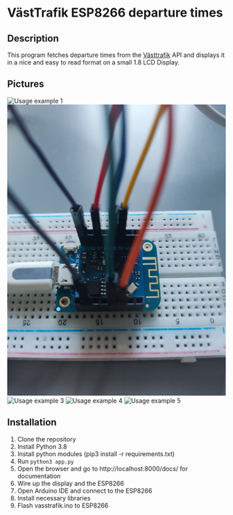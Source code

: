 # VästTrafik ESP8266 departure times

## Description
This program fetches departure times from the [Västtrafik](https://www.vasttrafik.se) API and displays it in a nice and easy to read format on a small 1.8 LCD Display.

## Pictures
![Usage example 1](1.jpg)
![Usage example 2](2.jpg)
![Usage example 3](3.jpg)
![Usage example 4](4.jpg)
![Usage example 5](5.jpg)

## Installation
1. Clone the repository
2. Install Python 3.8
3. Install python modules (pip3 install -r requirements.txt)
4. Run `python3 app.py`
5. Open the browser and go to http://localhost:8000/docs/ for documentation
6. Wire up the display and the ESP8266
7. Open Arduino IDE and connect to the ESP8266
8. Install necessary libraries
9. Flash vasstrafik.ino to ESP8266